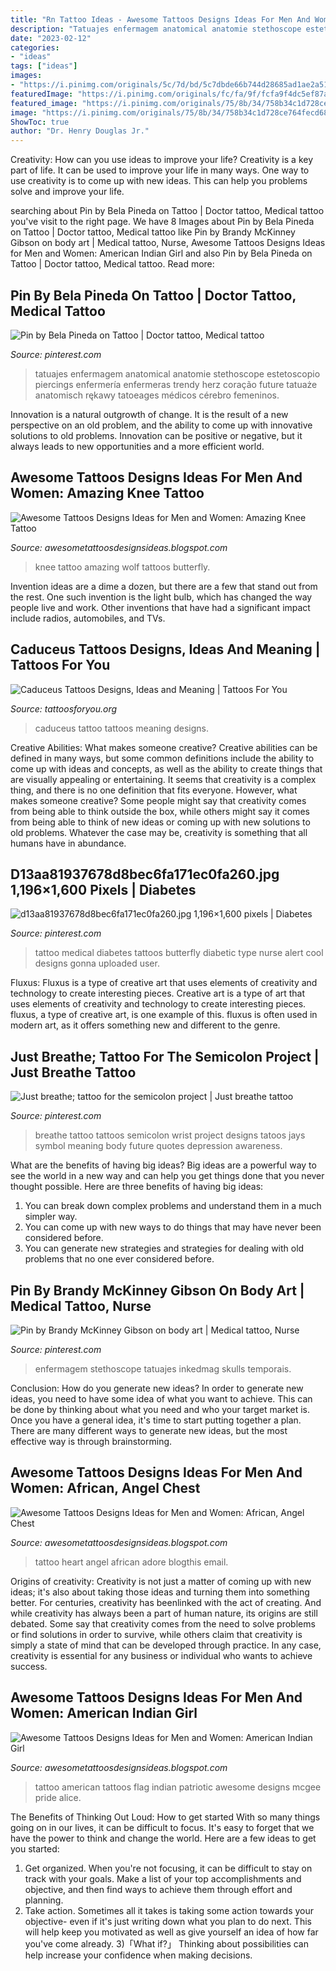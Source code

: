 ```yaml
---
title: "Rn Tattoo Ideas - Awesome Tattoos Designs Ideas For Men And Women: African, Angel Chest"
description: "Tatuajes enfermagem anatomical anatomie stethoscope estetoscopio piercings enfermería enfermeras trendy herz coração future tatuaże anatomisch rękawy tatoeages médicos cérebro femeninos"
date: "2023-02-12"
categories:
- "ideas"
tags: ["ideas"]
images:
- "https://i.pinimg.com/originals/5c/7d/bd/5c7dbde66b744d28685ad1ae2a5185cb.jpg"
featuredImage: "https://i.pinimg.com/originals/fc/fa/9f/fcfa9f4dc5ef87a7de3388c6dd279180.jpg"
featured_image: "https://i.pinimg.com/originals/75/8b/34/758b34c1d728ce764fecd6804a20a3bb.jpg"
image: "https://i.pinimg.com/originals/75/8b/34/758b34c1d728ce764fecd6804a20a3bb.jpg"
ShowToc: true
author: "Dr. Henry Douglas Jr."
---
```



Creativity: How can you use ideas to improve your life?
Creativity is a key part of life. It can be used to improve your life in many ways. One way to use creativity is to come up with new ideas. This can help you problems solve and improve your life.

	

		
searching about Pin by Bela Pineda on Tattoo | Doctor tattoo, Medical tattoo you've visit to the right page. We have 8 Images about Pin by Bela Pineda on Tattoo | Doctor tattoo, Medical tattoo like Pin by Brandy McKinney Gibson on body art | Medical tattoo, Nurse, Awesome Tattoos Designs Ideas for Men and Women: American Indian Girl and also Pin by Bela Pineda on Tattoo | Doctor tattoo, Medical tattoo. Read more:
		
    
## Pin By Bela Pineda On Tattoo | Doctor Tattoo, Medical Tattoo

<img loading=lazy src="https://i.pinimg.com/736x/8a/01/9b/8a019b3600db57b3146e9339307e6bb1.jpg" onerror="this.onerror=null;this.src='https://tse4.mm.bing.net/th?id=OIP.jbzbKo7Syz2JCWvY-52NdAHaO0&amp;pid=15.1';" alt="Pin by Bela Pineda on Tattoo | Doctor tattoo, Medical tattoo">

_Source: pinterest.com_

>tatuajes enfermagem anatomical anatomie stethoscope estetoscopio piercings enfermería enfermeras trendy herz coração future tatuaże anatomisch rękawy tatoeages médicos cérebro femeninos. 

	

Innovation is a natural outgrowth of change. It is the result of a new perspective on an old problem, and the ability to come up with innovative solutions to old problems. Innovation can be positive or negative, but it always leads to new opportunities and a more efficient world.

    
## Awesome Tattoos Designs Ideas For Men And Women: Amazing Knee Tattoo

<img loading=lazy src="http://3.bp.blogspot.com/-U886oO_Dv1M/U78rFoFFE2I/AAAAAAACAIY/soz5rfGLebg/w1200-h630-p-k-no-nu/amazing-knee-tattoo-design-ideas-48.jpg" onerror="this.onerror=null;this.src='https://tse3.mm.bing.net/th?id=OIP.2djO9SpUZGcMnCEVYd2lYAHaD5&amp;pid=15.1';" alt="Awesome Tattoos Designs Ideas for Men and Women: Amazing Knee Tattoo">

_Source: awesometattoosdesignsideas.blogspot.com_

>knee tattoo amazing wolf tattoos butterfly. 

	

Invention ideas are a dime a dozen, but there are a few that stand out from the rest. One such invention is the light bulb, which has changed the way people live and work. Other inventions that have had a significant impact include radios, automobiles, and TVs.

    
## Caduceus Tattoos Designs, Ideas And Meaning | Tattoos For You

<img loading=lazy src="https://www.tattoosforyou.org/wp-content/uploads/2016/03/Caduceus-Tattoo.jpg" onerror="this.onerror=null;this.src='https://tse3.mm.bing.net/th?id=OIP.uTqWkn0ragyxEBDzexw3NAHaJ3&amp;pid=15.1';" alt="Caduceus Tattoos Designs, Ideas and Meaning | Tattoos For You">

_Source: tattoosforyou.org_

>caduceus tattoo tattoos meaning designs. 

	

Creative Abilities: What makes someone creative?
Creative abilities can be defined in many ways, but some common definitions include the ability to come up with ideas and concepts, as well as the ability to create things that are visually appealing or entertaining. It seems that creativity is a complex thing, and there is no one definition that fits everyone. However, what makes someone creative? Some people might say that creativity comes from being able to think outside the box, while others might say it comes from being able to think of new ideas or coming up with new solutions to old problems. Whatever the case may be, creativity is something that all humans have in abundance.

    
## D13aa81937678d8bec6fa171ec0fa260.jpg 1,196×1,600 Pixels | Diabetes

<img loading=lazy src="https://i.pinimg.com/originals/5c/7d/bd/5c7dbde66b744d28685ad1ae2a5185cb.jpg" onerror="this.onerror=null;this.src='https://tse1.mm.bing.net/th?id=OIP.EJL81IpJu_IudN13bfyWBAHaJ6&amp;pid=15.1';" alt="d13aa81937678d8bec6fa171ec0fa260.jpg 1,196×1,600 pixels | Diabetes">

_Source: pinterest.com_

>tattoo medical diabetes tattoos butterfly diabetic type nurse alert cool designs gonna uploaded user. 

	

Fluxus: Fluxus is a type of creative art that uses elements of creativity and technology to create interesting pieces.
Creative art is a type of art that uses elements of creativity and technology to create interesting pieces. fluxus, a type of creative art, is one example of this. fluxus is often used in modern art, as it offers something new and different to the genre.

    
## Just Breathe; Tattoo For The Semicolon Project | Just Breathe Tattoo

<img loading=lazy src="https://i.pinimg.com/originals/75/8b/34/758b34c1d728ce764fecd6804a20a3bb.jpg" onerror="this.onerror=null;this.src='https://tse1.mm.bing.net/th?id=OIP.ZXVq7tlrrnrWsIYiPyQfHwHaJ4&amp;pid=15.1';" alt="Just breathe; tattoo for the semicolon project | Just breathe tattoo">

_Source: pinterest.com_

>breathe tattoo tattoos semicolon wrist project designs tatoos jays symbol meaning body future quotes depression awareness. 

	

What are the benefits of having big ideas?
Big ideas are a powerful way to see the world in a new way and can help you get things done that you never thought possible. Here are three benefits of having big ideas: 
1. You can break down complex problems and understand them in a much simpler way. 
2. You can come up with new ways to do things that may have never been considered before. 
3. You can generate new strategies and strategies for dealing with old problems that no one ever considered before.

    
## Pin By Brandy McKinney Gibson On Body Art | Medical Tattoo, Nurse

<img loading=lazy src="https://i.pinimg.com/originals/fc/fa/9f/fcfa9f4dc5ef87a7de3388c6dd279180.jpg" onerror="this.onerror=null;this.src='https://tse1.mm.bing.net/th?id=OIP.cf6CEcfYjZdk54jrk5CB3wHaHa&amp;pid=15.1';" alt="Pin by Brandy McKinney Gibson on body art | Medical tattoo, Nurse">

_Source: pinterest.com_

>enfermagem stethoscope tatuajes inkedmag skulls temporais. 

	

Conclusion: How do you generate new ideas?
In order to generate new ideas, you need to have some idea of what you want to achieve. This can be done by thinking about what you need and who your target market is. Once you have a general idea, it's time to start putting together a plan. There are many different ways to generate new ideas, but the most effective way is through brainstorming.

    
## Awesome Tattoos Designs Ideas For Men And Women: African, Angel Chest

<img loading=lazy src="http://1.bp.blogspot.com/-SM_pjbq5TcU/U73VWOSIm5I/AAAAAAAB_es/1QuDiA2-2x8/s1600/adore-my-new-black-heart-tattoo.jpg" onerror="this.onerror=null;this.src='https://tse1.mm.bing.net/th?id=OIP.dRQj7DLsSOqiwQmO9kOWSwHaFR&amp;pid=15.1';" alt="Awesome Tattoos Designs Ideas for Men and Women: African, Angel Chest">

_Source: awesometattoosdesignsideas.blogspot.com_

>tattoo heart angel african adore blogthis email. 

	

Origins of creativity:
Creativity is not just a matter of coming up with new ideas; it's also about taking those ideas and turning them into something better. For centuries, creativity has beenlinked with the act of creating. And while creativity has always been a part of human nature, its origins are still debated. Some say that creativity comes from the need to solve problems or find solutions in order to survive, while others claim that creativity is simply a state of mind that can be developed through practice. In any case, creativity is essential for any business or individual who wants to achieve success.

    
## Awesome Tattoos Designs Ideas For Men And Women: American Indian Girl

<img loading=lazy src="https://1.bp.blogspot.com/-ljQJYUPwHx8/U79N7PZ_1RI/AAAAAAACAW8/DsQROHwXTk0/s1600/american-flag-tattoo-with-eagle-for-men-on-chest.jpg" onerror="this.onerror=null;this.src='https://tse4.mm.bing.net/th?id=OIP.YMxRWvnfw__fnmFuvXP3rwHaFA&amp;pid=15.1';" alt="Awesome Tattoos Designs Ideas for Men and Women: American Indian Girl">

_Source: awesometattoosdesignsideas.blogspot.com_

>tattoo american tattoos flag indian patriotic awesome designs mcgee pride alice. 

	

The Benefits of Thinking Out Loud: How to get started
With so many things going on in our lives, it can be difficult to focus. It's easy to forget that we have the power to think and change the world. Here are a few ideas to get you started: 
1) Get organized. When you're not focusing, it can be difficult to stay on track with your goals. Make a list of your top accomplishments and objective, and then find ways to achieve them through effort and planning. 
2) Take action. Sometimes all it takes is taking some action towards your objective- even if it's just writing down what you plan to do next. This will help keep you motivated as well as give yourself an idea of how far you've come already. 
3)「What if?」 Thinking about possibilities can help increase your confidence when making decisions.


